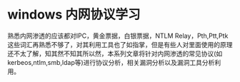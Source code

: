 # windows 内网协议学习

熟悉内网渗透的应该都对IPC，黄金票据，白银票据，NTLM Relay，Pth,Ptt,Ptk 这些词汇再熟悉不够了，对其利用工具也了如指掌，但是有些人对里面使用的原理还不太了解，知其然不知其所以然，本系列文章将针对内网渗透的常见协议(如kerbeos,ntlm,smb,ldap等)进行协议分析，相关漏洞分析以及漏洞工具分析利用。

